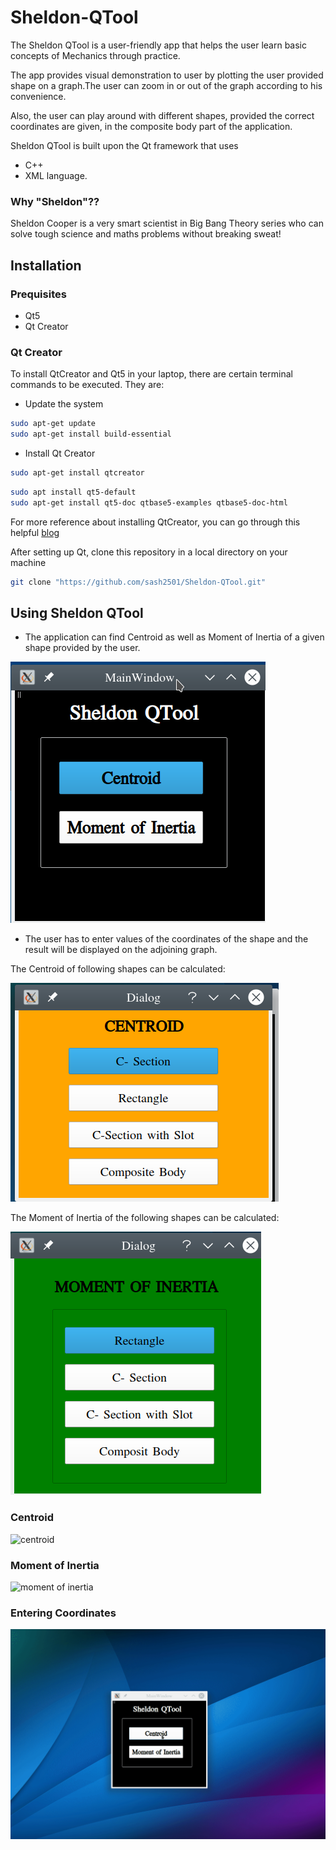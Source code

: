 # Sheldon-QTool
The Sheldon QTool is a user-friendly app that helps the user learn basic concepts of Mechanics through practice.

The app provides visual demonstration to user by plotting the user provided shape on a graph.The user can zoom in or out of the graph according to his convenience.

Also, the user can play around with different shapes, provided the correct coordinates are given, in the composite body part of the application.

Sheldon QTool is built upon the Qt framework that uses 
- C++ 
- XML language.

### Why "Sheldon"??
Sheldon Cooper is a very smart scientist in Big Bang Theory series who can solve tough science and maths problems without breaking sweat!

## Installation

### Prequisites
- Qt5
- Qt Creator

### Qt Creator
To install QtCreator and Qt5 in your laptop, there are certain terminal commands to be executed. They are:

- Update the system
```bash
sudo apt-get update
sudo apt-get install build-essential
```
- Install Qt Creator
```bash
sudo apt-get install qtcreator
```
```bash
sudo apt install qt5-default
sudo apt-get install qt5-doc qtbase5-examples qtbase5-doc-html
```
For more reference about installing QtCreator, you can go through this helpful [blog](https://lucidar.me/en/dev-c-cpp/how-to-install-qt-creator-on-ubuntu-18-04/)

After setting up Qt, clone this repository in a local directory on your machine

```bash
git clone "https://github.com/sash2501/Sheldon-QTool.git"
```
## Using Sheldon QTool
- The application can find Centroid as well as Moment of Inertia  of a given shape provided by the user.

<img src = "/ui_ss/MainWindow.png">

- The user has to enter values of the coordinates of the shape and the result will be displayed on the adjoining graph.

The Centroid of following shapes can be calculated:

<img src = "/ui_ss/Centroid.png">

The Moment of Inertia of the following shapes can be calculated:

<img src = "/ui_ss/MOI.png">

### Centroid
![centroid](/ui_ss/centroidshow.gif)

### Moment of Inertia
![moment of inertia](/ui_ss/moishow.gif)

### Entering Coordinates
![enter](/ui_ss/centroid.gif)
